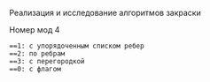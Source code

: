 Реализация и исследование алгоритмов закраски

Номер мод 4

    ==1: с упорядоченным списком ребер
    ==2: по ребрам
    ==3: с перегородкой
    ==0: с флагом
